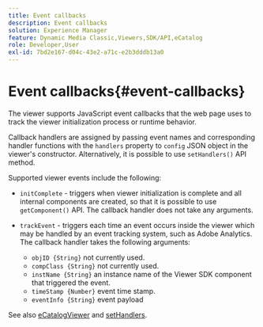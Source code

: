 ```yaml
---
title: Event callbacks
description: Event callbacks
solution: Experience Manager
feature: Dynamic Media Classic,Viewers,SDK/API,eCatalog
role: Developer,User
exl-id: 7bd2e167-d04c-43e2-a71c-e2b3dddb13a0
---
```

# Event callbacks{#event-callbacks}

The viewer supports JavaScript event callbacks that the web page uses to track the viewer initialization process or runtime behavior.

Callback handlers are assigned by passing event names and corresponding handler functions with the `handlers` property to `config` JSON object in the viewer's constructor. Alternatively, it is possible to use `setHandlers()` API method.

Supported viewer events include the following:

* `initComplete` - triggers when viewer initialization is complete and all internal components are created, so that it is possible to use `getComponent()` API. The callback handler does not take any arguments.

* `trackEvent` - triggers each time an event occurs inside the viewer which may be handled by an event tracking system, such as Adobe Analytics. The callback handler takes the following arguments:

  * `objID {String}` not currently used.
  * `compClass {String}` not currently used.
  * `instName {String}` an instance name of the Viewer SDK component that triggered the event.
  * `timeStamp {Number}` event time stamp. 
  * `eventInfo {String}` event payload

See also [eCatalogViewer](../../c-html5-s7-aem-asset-viewers/c-html5-20-ecatalog-viewer-about/c-html5-20-ecatalog-viewer-javascriptapiref/r-html5-ecatalog-viewer-20-javascriptapiref-ecatalogviewer.md#reference-bd16cadc0c054fafb0db4994741d47cd) and [setHandlers](../../c-html5-s7-aem-asset-viewers/c-html5-20-ecatalog-viewer-about/c-html5-20-ecatalog-viewer-javascriptapiref/r-html5-ecatalog-viewer-20-javascriptapiref-sethandlers.md#reference-7858574ff5c34ce993ef4fdff741a856).
